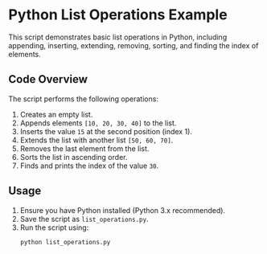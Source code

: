 # Python List Operations Example

This script demonstrates basic list operations in Python, including appending, inserting, extending, removing, sorting, and finding the index of elements.

## Code Overview

The script performs the following operations:

1. Creates an empty list.
2. Appends elements `[10, 20, 30, 40]` to the list.
3. Inserts the value `15` at the second position (index 1).
4. Extends the list with another list `[50, 60, 70]`.
5. Removes the last element from the list.
6. Sorts the list in ascending order.
7. Finds and prints the index of the value `30`.

## Usage

1. Ensure you have Python installed (Python 3.x recommended).
2. Save the script as `list_operations.py`.
3. Run the script using:
   ```bash
   python list_operations.py
